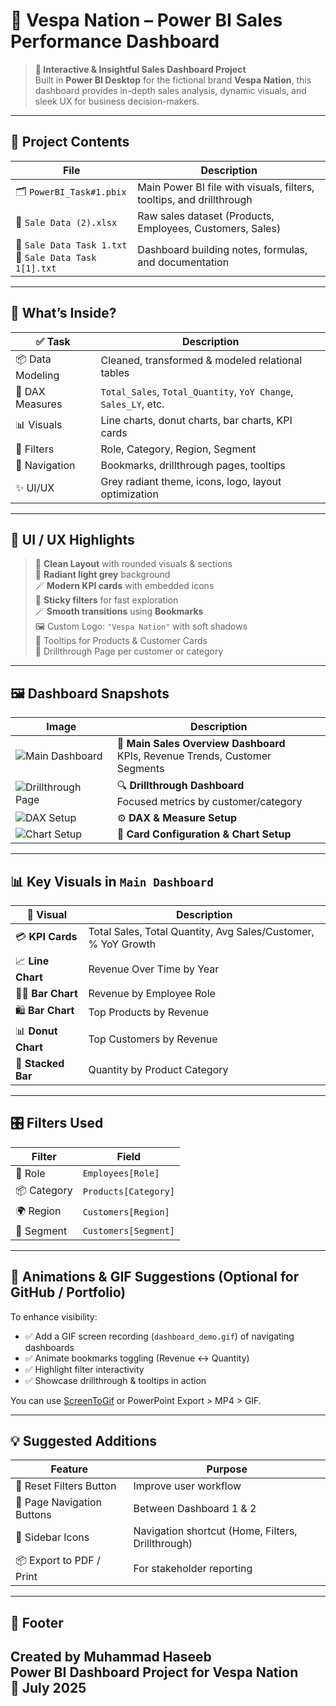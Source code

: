# 🛵 **Vespa Nation – Power BI Sales Performance Dashboard**

> **🚀 Interactive & Insightful Sales Dashboard Project**  
> Built in **Power BI Desktop** for the fictional brand **Vespa Nation**, this dashboard provides in-depth sales analysis, dynamic visuals, and sleek UX for business decision-makers.

---

## 🧰 Project Contents

| File                                                      | Description                                                          |
| --------------------------------------------------------- | -------------------------------------------------------------------- |
| 🗂️ `PowerBI_Task#1.pbix`                                 | Main Power BI file with visuals, filters, tooltips, and drillthrough |
| 📄 `Sale Data (2).xlsx`                                   | Raw sales dataset (Products, Employees, Customers, Sales)            |
| 📝 `Sale Data Task 1.txt`<br>📝 `Sale Data Task 1[1].txt` | Dashboard building notes, formulas, and documentation                |

---

## 🧠 What’s Inside?

| ✅ Task           | Description                                                     |
| ---------------- | --------------------------------------------------------------- |
| 📦 Data Modeling | Cleaned, transformed & modeled relational tables                |
| 🧮 DAX Measures  | `Total_Sales`, `Total_Quantity`, `YoY Change`, `Sales_LY`, etc. |
| 📊 Visuals       | Line charts, donut charts, bar charts, KPI cards                |
| 🎯 Filters       | Role, Category, Region, Segment                                 |
| 🧭 Navigation    | Bookmarks, drillthrough pages, tooltips                         |
| ✨ UI/UX          | Grey radiant theme, icons, logo, layout optimization            |

---

## 🎨 UI / UX Highlights

> 🧊 **Clean Layout** with rounded visuals & sections  
> 💠 **Radiant light grey** background  
> 🪄 **Modern KPI cards** with embedded icons  
> 📎 **Sticky filters** for fast exploration  
> 🪄 **Smooth transitions** using **Bookmarks**  
> 🖼 Custom Logo: `"Vespa Nation"` with soft shadows  
> 🧰 Tooltips for Products & Customer Cards  
> 🧪 Drillthrough Page per customer or category  

---

## 🖼️ Dashboard Snapshots

| Image                                                                 | Description                                                                     |
| --------------------------------------------------------------------- | ------------------------------------------------------------------------------- |
| ![Main Dashboard](https://raw.githubusercontent.com/yourusername/your-repo/main/3.png) | 🧭 **Main Sales Overview Dashboard**<br>KPIs, Revenue Trends, Customer Segments |
| ![Drillthrough Page](https://raw.githubusercontent.com/yourusername/your-repo/main/4.png) | 🔍 **Drillthrough Dashboard**<br>Focused metrics by customer/category           |
| ![DAX Setup](https://raw.githubusercontent.com/yourusername/your-repo/main/1.png) | ⚙️ **DAX & Measure Setup**                                                      |
| ![Chart Setup](https://raw.githubusercontent.com/yourusername/your-repo/main/2.png) | 🧩 **Card Configuration & Chart Setup**                                         |

---

## 📊 Key Visuals in `Main Dashboard`

| 🔷 Visual           | Description                                                   |
| ------------------- | ------------------------------------------------------------- |
| 💳 **KPI Cards**    | Total Sales, Total Quantity, Avg Sales/Customer, % YoY Growth |
| 📈 **Line Chart**   | Revenue Over Time by Year                                     |
| 🧑‍💼 **Bar Chart** | Revenue by Employee Role                                      |
| 🛍️ **Bar Chart**   | Top Products by Revenue                                       |
| 📊 **Donut Chart**  | Top Customers by Revenue                                      |
| 🎯 **Stacked Bar**  | Quantity by Product Category                                  |

---

## 🎛️ Filters Used

| Filter      | Field                |
| ----------- | -------------------- |
| 🔹 Role     | `Employees[Role]`    |
| 📦 Category | `Products[Category]` |
| 🌍 Region   | `Customers[Region]`  |
| 🧾 Segment  | `Customers[Segment]` |

---

## 🎥 Animations & GIF Suggestions (Optional for GitHub / Portfolio)

To enhance visibility:

* ✅ Add a GIF screen recording (`dashboard_demo.gif`) of navigating dashboards
* ✅ Animate bookmarks toggling (Revenue ↔ Quantity)
* ✅ Highlight filter interactivity
* ✅ Showcase drillthrough & tooltips in action

You can use [ScreenToGif](https://www.screentogif.com/) or PowerPoint Export > MP4 > GIF.

---

## 💡 Suggested Additions

| Feature                    | Purpose                                           |
| -------------------------- | ------------------------------------------------- |
| 🔁 Reset Filters Button    | Improve user workflow                             |
| 🧭 Page Navigation Buttons | Between Dashboard 1 & 2                           |
| 📌 Sidebar Icons           | Navigation shortcut (Home, Filters, Drillthrough) |
| 📦 Export to PDF / Print   | For stakeholder reporting                         |

---

## 🧾 Footer

Created by **Muhammad Haseeb**  
Power BI Dashboard Project for Vespa Nation  
📅 July 2025
---
